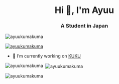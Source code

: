 <h1 align="center">Hi 👋, I'm Ayuu</h1>
<h3 align="center">A Student in Japan</h3>

<p align="left"> <img src="https://komarev.com/ghpvc/?username=ayuukumakuma&label=Profile%20views&color=0e75b6&style=flat" alt="ayuukumakuma" /> </p>

<p align="left"> <a href="https://github.com/ryo-ma/github-profile-trophy"><img src="https://github-profile-trophy.vercel.app/?username=ayuukumakuma" alt="ayuukumakuma" /></a> </p>

- 🔭 I’m currently working on [KUKU](https://github.com/ayuukumakuma/KUKU)
<p align="left">
</p>

<p><img align="left" src="https://github-readme-stats.vercel.app/api/top-langs?username=ayuukumakuma&show_icons=true&locale=en&layout=compact" alt="ayuukumakuma" /></p>

<p>&nbsp;<img align="center" src="https://github-readme-stats.vercel.app/api?username=ayuukumakuma&show_icons=true&locale=en" alt="ayuukumakuma" /></p>

<p><img align="center" src="https://github-readme-streak-stats.herokuapp.com/?user=ayuukumakuma&" alt="ayuukumakuma" /></p>
